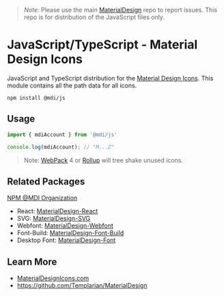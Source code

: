 > *Note:* Please use the main [MaterialDesign](https://github.com/Templarian/MaterialDesign/issues) repo to report issues. This repo is for distribution of the JavaScript files only.

# JavaScript/TypeScript - Material Design Icons

JavaScript and TypeScript distribution for the [Material Design Icons](https://materialdesignicons.com). This module contains all the path data for all icons.

```
npm install @mdi/js
```

## Usage

```js
import { mdiAccount } from '@mdi/js'

console.log(mdiAccount); // "M...Z"
```

> Note: [WebPack](https://webpack.js.org) 4 or [Rollup](https://rollupjs.org) will tree shake unused icons.

## Related Packages

[NPM @MDI Organization](https://npmjs.com/org/mdi)

- React: [MaterialDesign-React](https://github.com/Templarian/MaterialDesign-React)
- SVG: [MaterialDesign-SVG](https://github.com/Templarian/MaterialDesign-SVG)
- Webfont: [MaterialDesign-Webfont](https://github.com/Templarian/MaterialDesign-Webfont)
- Font-Build: [MaterialDesign-Font-Build](https://github.com/Templarian/MaterialDesign-Font-Build)
- Desktop Font: [MaterialDesign-Font](https://github.com/Templarian/MaterialDesign-Font)

## Learn More

- [MaterialDesignIcons.com](https://materialdesignicons.com)
- https://github.com/Templarian/MaterialDesign